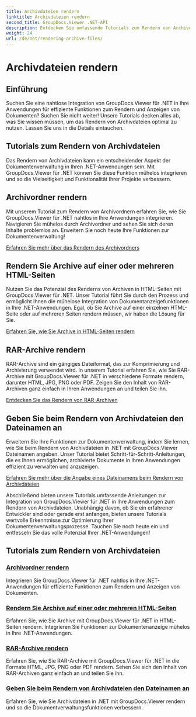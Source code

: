```yaml
---
title: Archivdateien rendern
linktitle: Archivdateien rendern
second_title: GroupDocs.Viewer .NET-API
description: Entdecken Sie umfassende Tutorials zum Rendern von Archivdateien mit GroupDocs.Viewer für .NET. Integrieren Sie sich nahtlos und effizient in Ihre .NET-Anwendungen.
weight: 24
url: /de/net/rendering-archive-files/
---
```


# Archivdateien rendern

## Einführung

Suchen Sie eine nahtlose Integration von GroupDocs.Viewer für .NET in Ihre Anwendungen für effiziente Funktionen zum Rendern und Anzeigen von Dokumenten? Suchen Sie nicht weiter! Unsere Tutorials decken alles ab, was Sie wissen müssen, um das Rendern von Archivdateien optimal zu nutzen. Lassen Sie uns in die Details eintauchen.

## Tutorials zum Rendern von Archivdateien

Das Rendern von Archivdateien kann ein entscheidender Aspekt der Dokumentenverwaltung in Ihren .NET-Anwendungen sein. Mit GroupDocs.Viewer für .NET können Sie diese Funktion mühelos integrieren und so die Vielseitigkeit und Funktionalität Ihrer Projekte verbessern.

## Archivordner rendern

Mit unserem Tutorial zum Rendern von Archivordnern erfahren Sie, wie Sie GroupDocs.Viewer für .NET nahtlos in Ihre Anwendungen integrieren. Navigieren Sie mühelos durch Archivordner und sehen Sie sich deren Inhalte problemlos an. Erweitern Sie noch heute Ihre Funktionen zur Dokumentenverwaltung!

[Erfahren Sie mehr über das Rendern des Archivordners](./render-archive-folder/)

## Rendern Sie Archive auf einer oder mehreren HTML-Seiten

Nutzen Sie das Potenzial des Renderns von Archiven in HTML-Seiten mit GroupDocs.Viewer für .NET. Unser Tutorial führt Sie durch den Prozess und ermöglicht Ihnen die mühelose Integration von Dokumentanzeigefunktionen in Ihre .NET-Anwendungen. Egal, ob Sie Archive auf einer einzelnen HTML-Seite oder auf mehreren Seiten rendern müssen, wir haben die Lösung für Sie.

[Erfahren Sie, wie Sie Archive in HTML-Seiten rendern](./render-archives-html/)

## RAR-Archive rendern

RAR-Archive sind ein gängiges Dateiformat, das zur Komprimierung und Archivierung verwendet wird. In unserem Tutorial erfahren Sie, wie Sie RAR-Archive mit GroupDocs.Viewer für .NET in verschiedene Formate rendern, darunter HTML, JPG, PNG oder PDF. Zeigen Sie den Inhalt von RAR-Archiven ganz einfach in Ihren Anwendungen an und teilen Sie ihn.

[Entdecken Sie das Rendern von RAR-Archiven](./render-rar/)

## Geben Sie beim Rendern von Archivdateien den Dateinamen an

Erweitern Sie Ihre Funktionen zur Dokumentenverwaltung, indem Sie lernen, wie Sie beim Rendern von Archivdateien in .NET mit GroupDocs.Viewer Dateinamen angeben. Unser Tutorial bietet Schritt-für-Schritt-Anleitungen, die es Ihnen ermöglichen, archivierte Dokumente in Ihren Anwendungen effizient zu verwalten und anzuzeigen.

[Erfahren Sie mehr über die Angabe eines Dateinamens beim Rendern von Archivdateien](./specify-filename-render-archive/)

Abschließend bieten unsere Tutorials umfassende Anleitungen zur Integration von GroupDocs.Viewer für .NET in Ihre Anwendungen zum Rendern von Archivdateien. Unabhängig davon, ob Sie ein erfahrener Entwickler sind oder gerade erst anfangen, bieten unsere Tutorials wertvolle Erkenntnisse zur Optimierung Ihrer Dokumentenverwaltungsprozesse. Tauchen Sie noch heute ein und entfesseln Sie das volle Potenzial Ihrer .NET-Anwendungen!
## Tutorials zum Rendern von Archivdateien
### [Archivordner rendern](./render-archive-folder/)
Integrieren Sie GroupDocs.Viewer für .NET nahtlos in Ihre .NET-Anwendungen für effiziente Funktionen zum Rendern und Anzeigen von Dokumenten.
### [Rendern Sie Archive auf einer oder mehreren HTML-Seiten](./render-archives-html/)
Erfahren Sie, wie Sie Archive mit GroupDocs.Viewer für .NET in HTML-Seiten rendern. Integrieren Sie Funktionen zur Dokumentenanzeige mühelos in Ihre .NET-Anwendungen.
### [RAR-Archive rendern](./render-rar/)
Erfahren Sie, wie Sie RAR-Archive mit GroupDocs.Viewer für .NET in die Formate HTML, JPG, PNG oder PDF rendern. Sehen Sie sich den Inhalt von RAR-Archiven ganz einfach an und teilen Sie ihn.
### [Geben Sie beim Rendern von Archivdateien den Dateinamen an](./specify-filename-render-archive/)
Erfahren Sie, wie Sie Archivdateien in .NET mit GroupDocs.Viewer rendern und so die Dokumentverwaltungsfunktionen verbessern.